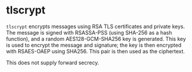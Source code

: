 # tlscrypt

`tlscrypt` encrypts messages using RSA TLS certificates and private
keys. The message is signed with RSASSA-PSS (using SHA-256 as a hash
function), and a random AES128-GCM-SHA256 key is generated. This key
is used to encrypt the message and signature; the key is then encrypted
with RSAES-OAEP using SHA256. This pair is then used as the ciphertext.

This does not supply forward secrecy.
